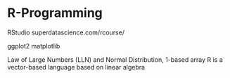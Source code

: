 # R-Programming
RStudio
superdatascience.com/rcourse/

ggplot2
matplotlib

Law of Large Numbers (LLN) and Normal Distribution, 1-based array
R is a vector-based language based on linear algebra
